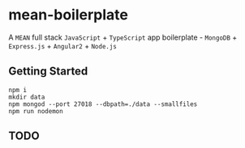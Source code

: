 # mean-boilerplate
A `MEAN` full stack `JavaScript` + `TypeScript` app boilerplate - `MongoDB` + `Express.js` + `Angular2` + `Node.js`

## Getting Started
`npm i`  
`mkdir data`  
`npm mongod --port 27018 --dbpath=./data --smallfiles`  
`npm run nodemon`  

## TODO
